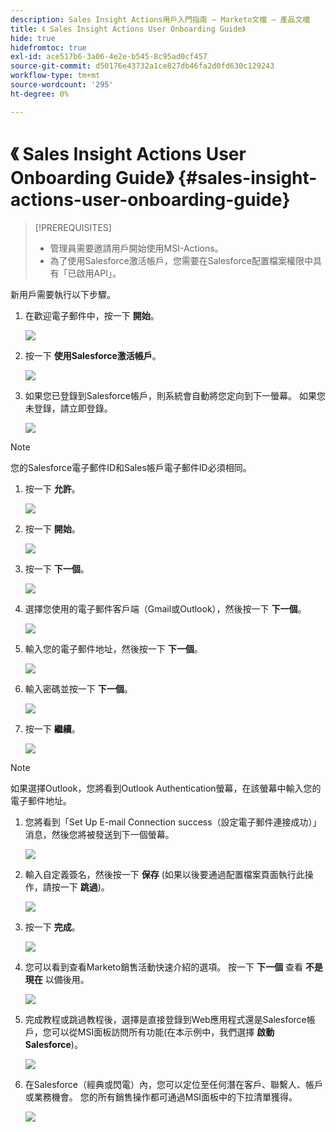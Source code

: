 ```yaml
---
description: Sales Insight Actions用戶入門指南 — Marketo文檔 — 產品文檔
title: 《 Sales Insight Actions User Onboarding Guide》
hide: true
hidefromtoc: true
exl-id: ace517b6-3a06-4e2e-b545-8c95ad0cf457
source-git-commit: d50176e43732a1ce827db46fa2d0fd630c129243
workflow-type: tm+mt
source-wordcount: '295'
ht-degree: 0%

---
```


# 《 Sales Insight Actions User Onboarding Guide》 {#sales-insight-actions-user-onboarding-guide}

>[!PREREQUISITES]
>
>* 管理員需要邀請用戶開始使用MSI-Actions。
>* 為了使用Salesforce激活帳戶，您需要在Salesforce配置檔案權限中具有「已啟用API」。


新用戶需要執行以下步驟。

1. 在歡迎電子郵件中，按一下 **開始**。

   ![](assets/sales-insight-actions-user-onboarding-guide-1.png)

1. 按一下 **使用Salesforce激活帳戶**。

   ![](assets/sales-insight-actions-user-onboarding-guide-2.png)

1. 如果您已登錄到Salesforce帳戶，則系統會自動將您定向到下一螢幕。 如果您未登錄，請立即登錄。

   ![](assets/sales-insight-actions-user-onboarding-guide-3.png)

>[!NOTE]
>
>您的Salesforce電子郵件ID和Sales帳戶電子郵件ID必須相同。

1. 按一下 **允許**。

   ![](assets/sales-insight-actions-user-onboarding-guide-4.png)

1. 按一下 **開始**。

   ![](assets/sales-insight-actions-user-onboarding-guide-5.png)

1. 按一下 **下一個**。

   ![](assets/sales-insight-actions-user-onboarding-guide-6.png)

1. 選擇您使用的電子郵件客戶端（Gmail或Outlook），然後按一下 **下一個**。

   ![](assets/sales-insight-actions-user-onboarding-guide-7.png)

1. 輸入您的電子郵件地址，然後按一下 **下一個**。

   ![](assets/sales-insight-actions-user-onboarding-guide-8.png)

1. 輸入密碼並按一下 **下一個**。

   ![](assets/sales-insight-actions-user-onboarding-guide-9.png)

1. 按一下 **繼續**。

   ![](assets/sales-insight-actions-user-onboarding-guide-10.png)

>[!NOTE]
>
>如果選擇Outlook，您將看到Outlook Authentication螢幕，在該螢幕中輸入您的電子郵件地址。

1. 您將看到「Set Up E-mail Connection success（設定電子郵件連接成功）」消息，然後您將被發送到下一個螢幕。

   ![](assets/sales-insight-actions-user-onboarding-guide-11.png)

1. 輸入自定義簽名，然後按一下 **保存** (如果以後要通過配置檔案頁面執行此操作，請按一下 **跳過**)。

   ![](assets/sales-insight-actions-user-onboarding-guide-12.png)

1. 按一下 **完成**。

   ![](assets/sales-insight-actions-user-onboarding-guide-13.png)

1. 您可以看到查看Marketo銷售活動快速介紹的選項。 按一下 **下一個** 查看 **不是現在** 以備後用。

   ![](assets/sales-insight-actions-user-onboarding-guide-14.png)

1. 完成教程或跳過教程後，選擇是直接登錄到Web應用程式還是Salesforce帳戶，您可以從MSI面板訪問所有功能(在本示例中，我們選擇 **啟動Salesforce**)。

   ![](assets/sales-insight-actions-user-onboarding-guide-15.png)

1. 在Salesforce（經典或閃電）內，您可以定位至任何潛在客戶、聯繫人、帳戶或業務機會。 您的所有銷售操作都可通過MSI面板中的下拉清單獲得。

   ![](assets/sales-insight-actions-user-onboarding-guide-16.png)

